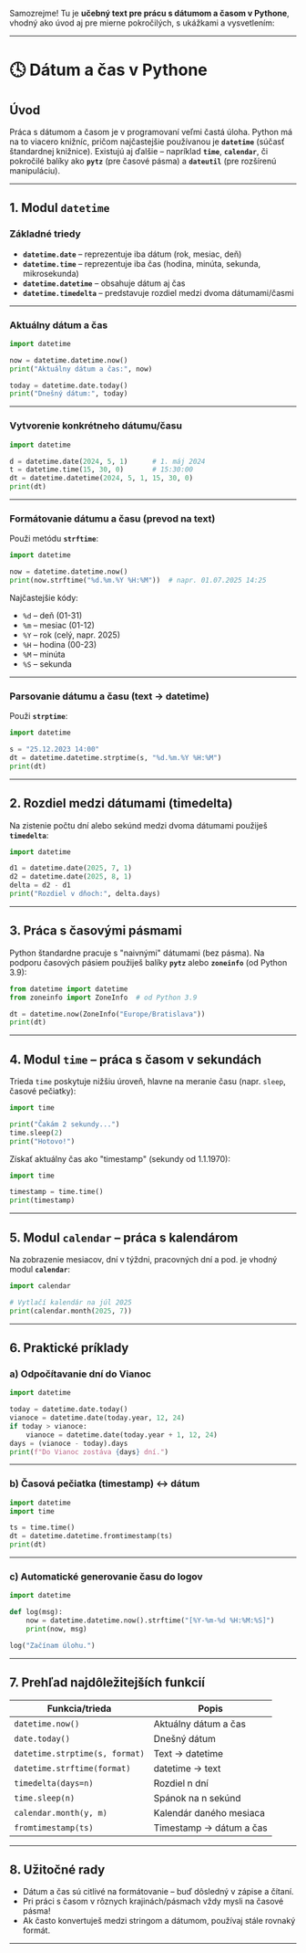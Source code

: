 Samozrejme! Tu je **učebný text pre prácu s dátumom a časom v Pythone**, vhodný ako úvod aj pre mierne pokročilých, s ukážkami a vysvetlením:

---

# 🕓 Dátum a čas v Pythone

## Úvod

Práca s dátumom a časom je v programovaní veľmi častá úloha.
Python má na to viacero knižníc, pričom najčastejšie používanou je **`datetime`** (súčasť štandardnej knižnice).
Existujú aj ďalšie – napríklad **`time`**, **`calendar`**, či pokročilé balíky ako **`pytz`** (pre časové pásma) a **`dateutil`** (pre rozšírenú manipuláciu).

---

## 1. Modul `datetime`

### Základné triedy

* **`datetime.date`** – reprezentuje iba dátum (rok, mesiac, deň)
* **`datetime.time`** – reprezentuje iba čas (hodina, minúta, sekunda, mikrosekunda)
* **`datetime.datetime`** – obsahuje dátum aj čas
* **`datetime.timedelta`** – predstavuje rozdiel medzi dvoma dátumami/časmi

---

### Aktuálny dátum a čas

```python
import datetime

now = datetime.datetime.now()
print("Aktuálny dátum a čas:", now)

today = datetime.date.today()
print("Dnešný dátum:", today)
```

---

### Vytvorenie konkrétneho dátumu/času

```python
import datetime

d = datetime.date(2024, 5, 1)      # 1. máj 2024
t = datetime.time(15, 30, 0)       # 15:30:00
dt = datetime.datetime(2024, 5, 1, 15, 30, 0)
print(dt)
```

---

### Formátovanie dátumu a času (prevod na text)

Použi metódu **`strftime`**:

```python
import datetime

now = datetime.datetime.now()
print(now.strftime("%d.%m.%Y %H:%M"))  # napr. 01.07.2025 14:25
```

Najčastejšie kódy:

* `%d` – deň (01-31)
* `%m` – mesiac (01-12)
* `%Y` – rok (celý, napr. 2025)
* `%H` – hodina (00-23)
* `%M` – minúta
* `%S` – sekunda

---

### Parsovanie dátumu a času (text → datetime)

Použi **`strptime`**:

```python
import datetime

s = "25.12.2023 14:00"
dt = datetime.datetime.strptime(s, "%d.%m.%Y %H:%M")
print(dt)
```

---

## 2. Rozdiel medzi dátumami (timedelta)

Na zistenie počtu dní alebo sekúnd medzi dvoma dátumami použiješ **`timedelta`**:

```python
import datetime

d1 = datetime.date(2025, 7, 1)
d2 = datetime.date(2025, 8, 1)
delta = d2 - d1
print("Rozdiel v dňoch:", delta.days)
```

---

## 3. Práca s časovými pásmami

Python štandardne pracuje s "naivnými" dátumami (bez pásma).
Na podporu časových pásiem použiješ balíky **`pytz`** alebo **`zoneinfo`** (od Python 3.9):

```python
from datetime import datetime
from zoneinfo import ZoneInfo  # od Python 3.9

dt = datetime.now(ZoneInfo("Europe/Bratislava"))
print(dt)
```

---

## 4. Modul `time` – práca s časom v sekundách

Trieda `time` poskytuje nižšiu úroveň, hlavne na meranie času (napr. `sleep`, časové pečiatky):

```python
import time

print("Čakám 2 sekundy...")
time.sleep(2)
print("Hotovo!")
```

Získať aktuálny čas ako "timestamp" (sekundy od 1.1.1970):

```python
import time

timestamp = time.time()
print(timestamp)
```

---

## 5. Modul `calendar` – práca s kalendárom

Na zobrazenie mesiacov, dní v týždni, pracovných dní a pod. je vhodný modul **`calendar`**:

```python
import calendar

# Vytlačí kalendár na júl 2025
print(calendar.month(2025, 7))
```

---

## 6. Praktické príklady

### a) Odpočítavanie dní do Vianoc

```python
import datetime

today = datetime.date.today()
vianoce = datetime.date(today.year, 12, 24)
if today > vianoce:
    vianoce = datetime.date(today.year + 1, 12, 24)
days = (vianoce - today).days
print(f"Do Vianoc zostáva {days} dní.")
```

---

### b) Časová pečiatka (timestamp) ↔ dátum

```python
import datetime
import time

ts = time.time()
dt = datetime.datetime.fromtimestamp(ts)
print(dt)
```

---

### c) Automatické generovanie času do logov

```python
import datetime

def log(msg):
    now = datetime.datetime.now().strftime("[%Y-%m-%d %H:%M:%S]")
    print(now, msg)

log("Začínam úlohu.")
```

---

## 7. Prehľad najdôležitejších funkcií

| Funkcia/trieda                 | Popis                   |
| ------------------------------ | ----------------------- |
| `datetime.now()`               | Aktuálny dátum a čas    |
| `date.today()`                 | Dnešný dátum            |
| `datetime.strptime(s, format)` | Text → datetime         |
| `datetime.strftime(format)`    | datetime → text         |
| `timedelta(days=n)`            | Rozdiel n dní           |
| `time.sleep(n)`                | Spánok na n sekúnd      |
| `calendar.month(y, m)`         | Kalendár daného mesiaca |
| `fromtimestamp(ts)`            | Timestamp → dátum a čas |

---

## 8. Užitočné rady

* Dátum a čas sú citlivé na formátovanie – buď dôsledný v zápise a čítaní.
* Pri práci s časom v rôznych krajinách/pásmach vždy mysli na časové pásma!
* Ak často konvertuješ medzi stringom a dátumom, používaj stále rovnaký formát.

---

